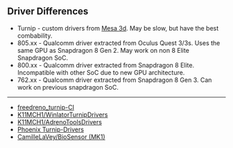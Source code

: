 ## Driver Differences
- Turnip - custom drivers from [Mesa 3d](https://www.mesa3d.org/). May be slow, but have the best combability.
- 805.xx - Qualcomm driver extracted from Oculus Quest 3/3s. Uses the same GPU as Snapdragon 8 Gen 2. May work on non 8 Elite Snapdragon SoC.
- 800.xx - Qualcomm driver extracted from Snapdragon 8 Elite. Incompatible with other SoC due to new GPU architecture.
- 762.xx - Qualcomm driver extracted from Snapdragon 8 Gen 3. Can work on previous snapdragon SoC.

---

- [freedreno_turnip-CI](https://github.com/Weab-chan/freedreno_turnip-CI)
- [K11MCH1/WinlatorTurnipDrivers](https://github.com/K11MCH1/WinlatorTurnipDrivers)
- [K11MCH1/AdrenoToolsDrivers](https://github.com/K11MCH1/AdrenoToolsDrivers)
- [Phoenix Turnip-Drivers](https://github.com/Phoenix-Dev-0/Turnip-Drivers)
- [CamilleLaVey/BioSensor (MK1)](https://git.citron-emu.org/CamilleLaVey/BioSensor/releases)
